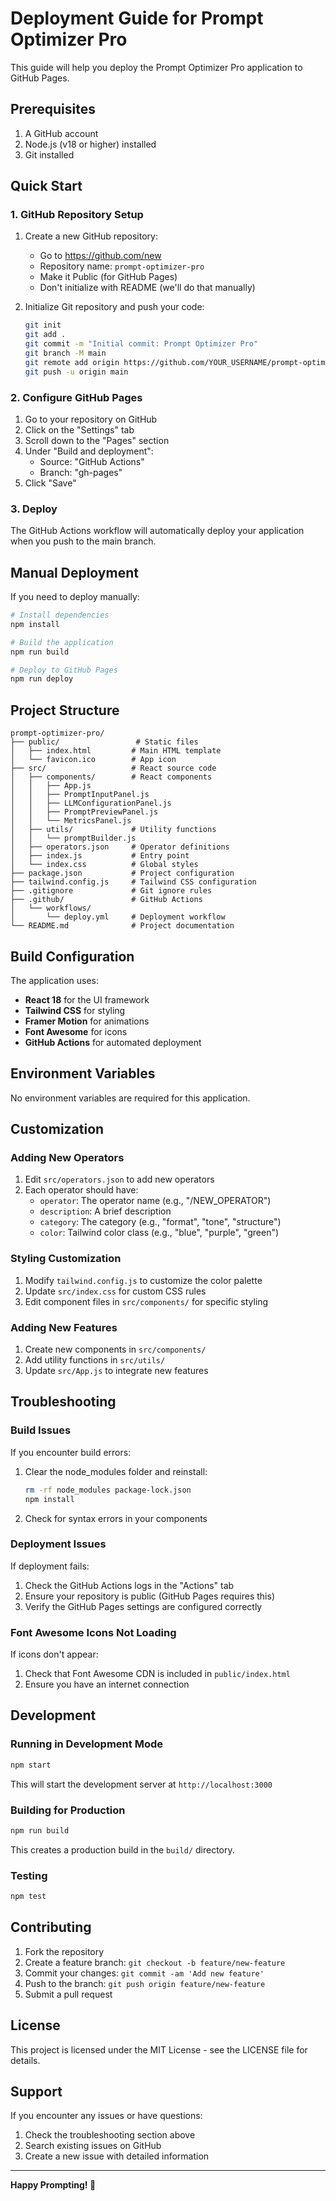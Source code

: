 # Deployment Guide for Prompt Optimizer Pro

This guide will help you deploy the Prompt Optimizer Pro application to GitHub Pages.

## Prerequisites

1. A GitHub account
2. Node.js (v18 or higher) installed
3. Git installed

## Quick Start

### 1. GitHub Repository Setup

1. Create a new GitHub repository:
   - Go to https://github.com/new
   - Repository name: `prompt-optimizer-pro`
   - Make it Public (for GitHub Pages)
   - Don't initialize with README (we'll do that manually)

2. Initialize Git repository and push your code:
   ```bash
   git init
   git add .
   git commit -m "Initial commit: Prompt Optimizer Pro"
   git branch -M main
   git remote add origin https://github.com/YOUR_USERNAME/prompt-optimizer-pro.git
   git push -u origin main
   ```

### 2. Configure GitHub Pages

1. Go to your repository on GitHub
2. Click on the "Settings" tab
3. Scroll down to the "Pages" section
4. Under "Build and deployment":
   - Source: "GitHub Actions"
   - Branch: "gh-pages"
5. Click "Save"

### 3. Deploy

The GitHub Actions workflow will automatically deploy your application when you push to the main branch.

## Manual Deployment

If you need to deploy manually:

```bash
# Install dependencies
npm install

# Build the application
npm run build

# Deploy to GitHub Pages
npm run deploy
```

## Project Structure

```
prompt-optimizer-pro/
├── public/                 # Static files
│   ├── index.html         # Main HTML template
│   └── favicon.ico        # App icon
├── src/                   # React source code
│   ├── components/        # React components
│   │   ├── App.js
│   │   ├── PromptInputPanel.js
│   │   ├── LLMConfigurationPanel.js
│   │   ├── PromptPreviewPanel.js
│   │   └── MetricsPanel.js
│   ├── utils/             # Utility functions
│   │   └── promptBuilder.js
│   ├── operators.json     # Operator definitions
│   ├── index.js           # Entry point
│   └── index.css          # Global styles
├── package.json           # Project configuration
├── tailwind.config.js     # Tailwind CSS configuration
├── .gitignore             # Git ignore rules
├── .github/               # GitHub Actions
│   └── workflows/
│       └── deploy.yml     # Deployment workflow
└── README.md              # Project documentation
```

## Build Configuration

The application uses:
- **React 18** for the UI framework
- **Tailwind CSS** for styling
- **Framer Motion** for animations
- **Font Awesome** for icons
- **GitHub Actions** for automated deployment

## Environment Variables

No environment variables are required for this application.

## Customization

### Adding New Operators

1. Edit `src/operators.json` to add new operators
2. Each operator should have:
   - `operator`: The operator name (e.g., "/NEW_OPERATOR")
   - `description`: A brief description
   - `category`: The category (e.g., "format", "tone", "structure")
   - `color`: Tailwind color class (e.g., "blue", "purple", "green")

### Styling Customization

1. Modify `tailwind.config.js` to customize the color palette
2. Update `src/index.css` for custom CSS rules
3. Edit component files in `src/components/` for specific styling

### Adding New Features

1. Create new components in `src/components/`
2. Add utility functions in `src/utils/`
3. Update `src/App.js` to integrate new features

## Troubleshooting

### Build Issues

If you encounter build errors:

1. Clear the node_modules folder and reinstall:
   ```bash
   rm -rf node_modules package-lock.json
   npm install
   ```

2. Check for syntax errors in your components

### Deployment Issues

If deployment fails:

1. Check the GitHub Actions logs in the "Actions" tab
2. Ensure your repository is public (GitHub Pages requires this)
3. Verify the GitHub Pages settings are configured correctly

### Font Awesome Icons Not Loading

If icons don't appear:
1. Check that Font Awesome CDN is included in `public/index.html`
2. Ensure you have an internet connection

## Development

### Running in Development Mode

```bash
npm start
```

This will start the development server at `http://localhost:3000`

### Building for Production

```bash
npm run build
```

This creates a production build in the `build/` directory.

### Testing

```bash
npm test
```

## Contributing

1. Fork the repository
2. Create a feature branch: `git checkout -b feature/new-feature`
3. Commit your changes: `git commit -am 'Add new feature'`
4. Push to the branch: `git push origin feature/new-feature`
5. Submit a pull request

## License

This project is licensed under the MIT License - see the LICENSE file for details.

## Support

If you encounter any issues or have questions:

1. Check the troubleshooting section above
2. Search existing issues on GitHub
3. Create a new issue with detailed information

---

**Happy Prompting! 🚀**